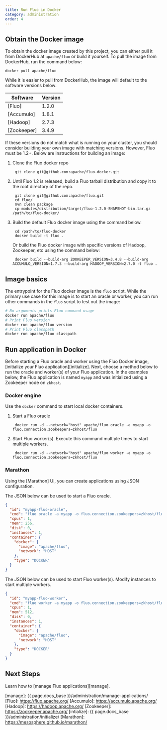 ```yaml
---
title: Run Fluo in Docker
category: administration
order: 4
---
```


## Obtain the Docker image

To obtain the docker image created by this project, you can either pull it from DockerHub at
`apache/fluo` or build it yourself. To pull the image from DockerHub, run the command below:

    docker pull apache/fluo

While it is easier to pull from DockerHub, the image will default to the software versions below:

| Software    | Version |
|-------------|---------|
| [Fluo]      | 1.2.0   |
| [Accumulo]  | 1.8.1   |
| [Hadoop]    | 2.7.3   |
| [Zookeeper] | 3.4.9   |

If these versions do not match what is running on your cluster, you should consider building
your own image with matching versions. However, Fluo must be 1.2+. Below are instructions for
building an image:

1. Clone the Fluo docker repo

        git clone git@github.com:apache/fluo-docker.git

2. Until Fluo 1.2 is released, build a Fluo tarball distribution and copy it to the root
   directory of the repo.

        git clone git@github.com:apache/fluo.git
        cd fluo/
        mvn clean package
        cp modules/distribution/target/fluo-1.2.0-SNAPSHOT-bin.tar.gz /path/to/fluo-docker/

3. Build the default Fluo docker image using the command below.

        cd /path/to/fluo-docker
        docker build -t fluo .

   Or build the Fluo docker image with specific versions of Hadoop, Zookeeper, etc using the command below:

        docker build --build-arg ZOOKEEPER_VERSION=3.4.8 --build-arg ACCUMULO_VERSION=1.7.3 --build-arg HADOOP_VERSION=2.7.0 -t fluo .

## Image basics

The entrypoint for the Fluo docker image is the `fluo` script. While the primary use
case for this image is to start an oracle or worker, you can run other commands in the
`fluo` script to test out the image:

```bash
# No arguments prints Fluo command usage
docker run apache/fluo
# Print Fluo version
docker run apache/fluo version
# Print Fluo classpath
docker run apache/fluo classpath
```

## Run application in Docker

Before starting a Fluo oracle and worker using the Fluo Docker image, [initialize your Fluo application][initialize]. 
Next, choose a method below to run the oracle and worker(s) of your Fluo application. In the examples below, the Fluo
application is named `myapp` and was initialized using a Zookeeper node on `zkhost`.

### Docker engine

Use the `docker` command to start local docker containers.

1. Start a Fluo oracle

        docker run -d --network="host" apache/fluo oracle -a myapp -o fluo.connection.zookeepers=zkhost/fluo

2. Start Fluo worker(s). Execute this command multiple times to start multiple workers.

        docker run -d --network="host" apache/fluo worker -a myapp -o fluo.connection.zookeepers=zkhost/fluo

### Marathon

Using the [Marathon] UI, you can create applications using JSON configuration.

The JSON below can be used to start a Fluo oracle.

```json
{
  "id": "myapp-fluo-oracle",
  "cmd": "fluo oracle -a myapp -o fluo.connection.zookeepers=zkhost/fluo",
  "cpus": 1,
  "mem": 256,
  "disk": 0,
  "instances": 1,
  "container": {
    "docker": {
      "image": "apache/fluo",
      "network": "HOST"
    },
    "type": "DOCKER"
  }
}
```

The JSON below can be used to start Fluo worker(s). Modify instances to start multiple workers.

```json
{
  "id": "myapp-fluo-worker",
  "cmd": "fluo worker -a myapp -o fluo.connection.zookeepers=zkhost/fluo",
  "cpus": 1,
  "mem": 512,
  "disk": 0,
  "instances": 1,
  "container": {
    "docker": {
      "image": "apache/fluo",
      "network": "HOST"
    },
    "type": "DOCKER"
  }
}
```

## Next Steps

Learn how to [manage Fluo applications][manage].

[manage]: {{ page.docs_base }}/administration/manage-applications/
[Fluo]: https://fluo.apache.org/
[Accumulo]: https://accumulo.apache.org/
[Hadoop]: https://hadoop.apache.org/
[Zookeeper]: https://zookeeper.apache.org/
[intialize]: {{ page.docs_base }}/administration/initialize/
[Marathon]: https://mesosphere.github.io/marathon/
